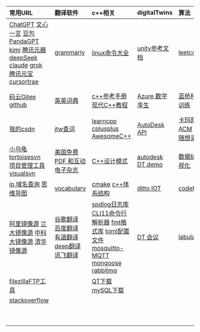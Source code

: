 | 常用URL                                                                                                                                                                                                                                                                                                                                                                                                                                                                              | 翻译软件                                                                                                                                                                                                                    | c++相关                                                                                                                                                                                                                                                                                                                                        | digitalTwins                                                                                  | 算法                                                                                   | web                                                                                                                                                                                                                                                                                  | work                                                                      |
|:---------------------------------------------------------------------------------------------------------------------------------------------------------------------------------------------------------------------------------------------------------------------------------------------------------------------------------------------------------------------------------------------------------------------------------------------------------------------------------- |:----------------------------------------------------------------------------------------------------------------------------------------------------------------------------------------------------------------------- |:-------------------------------------------------------------------------------------------------------------------------------------------------------------------------------------------------------------------------------------------------------------------------------------------------------------------------------------------- |:--------------------------------------------------------------------------------------------- |:------------------------------------------------------------------------------------ |:------------------------------------------------------------------------------------------------------------------------------------------------------------------------------------------------------------------------------------------------------------------------------------ | ------------------------------------------------------------------------- |
| [ChatGPT](https://chat.openai.com/)         [文心一言](https://yiyan.baidu.com/)         [豆包](https://www.doubao.com/)        [PandaGPT ](https://panda-gpt.github.io/)        [kimi](https://kimi.moonshot.cn/)       [腾讯元器](https://yuanqi.tencent.com/)   [deepSeek](https://chat.deepseek.com/)     [claude](https://claude.ai/new)  [grok](https://grok.com/) [腾讯元宝](https://yuanbao.tencent.com/chat/naQivTmsDa)[cursor](https://www.cursor.com/cn)[trae](https://www.trae.cn/) | [grammarly](https://www.grammarly.com/)                                                                                                                                                                                 | [linux命令大全](https://www.linuxcool.com/)                                                                                                                                                                                                                                                                                                      | [unity参考文档](https://docs.unity.cn/cn/current/Manual/index.html)                               | [leetcode](https://leetcode.cn/)                                                     | [npm官网](https://www.npmjs.com/)  [node官网](https://nodejs.org/zh-cn)                                                                                                                                                                                                                  | [web面试](/study/web/web_interview/)                                        |
| [码云Gitee](https://gitee.com/)      [github](https://github.com/)                                                                                                                                                                                                                                                                                                                                                                                                                   | [英英词典](https://www.dictionary.com/browse/name#)                                                                                                                                                                         | [c++参考手册](https://zh.cppreference.com/w/%E9%A6%96%E9%A1%B5)   [现代C++教程](https://changkun.de/modern-cpp/zh-cn/02-usability/#nullptr)                                                                                                                                                                                                          | [Azure 数字孪生](https://learn.microsoft.com/zh-cn/azure/digital-twins/overview)                  | [蓝桥杯算法训练](https://www.dotcpp.com/oj/status.php?user=zjxweb)                          | [TypeScript](https://www.tslang.cn/docs/handbook/typescript-in-5-minutes.html)  [ES6](https://es6.ruanyifeng.com/)                                                                                                                                                                   | [小林coding后端](https://xiaolincoding.com/)                                  |
| [我的csdn](https://mp.csdn.net/mp_blog/manage/article)                                                                                                                                                                                                                                                                                                                                                                                                                               | [jtw查词](http://www.just-the-word.com/)                                                                                                                                                                                  | [learncpp](https://www.learncpp.com/)   [cplusplus](https://cplusplus.com/)  [AwesomeC++](https://cpp.libhunt.com/)                                                                                                                                                                                                                          | [AutoDesk API](https://aps.autodesk.com/en/docs/model-derivative/v2/developers_guide/basics/) | [卡玛网 ACM](https://kamacoder.com/loginpage.php)  [代码随想录](https://programmercarl.com/) | [vue2](https://v2.cn.vuejs.org/)   [vue3](https://cn.vuejs.org/guide/introduction.html)  [Angular](https://angular.io/)  [recat](https://react.docschina.org/)                                                                                                                       | [牛客](https://www.nowcoder.com/)                                           |
| [小乌龟tortoisesvn](https://www.tortoisesvn.net/downloads.zh.html)  <br />[项目管理工具visualsvn](https://www.visualsvn.com/server/download/)                                                                                                                                                                                                                                                                                                                                               | [美国免费 PDF 和互动电子杂志](https://magazinelib.com/usa2/page/2/)                                                                                                                                                                | [C++设计模式](https://refactoringguru.cn/design-patterns)                                                                                                                                                                                                                                                                                        | [autodesk DT demo](https://forge-digital-twin.autodesk.io/)                                   | [数据结构可视化](https://visualgo.net/zh)                                                   | [vue脚手架CLI](https://cli.vuejs.org/zh/guide/)                                                                                                                                                                                                                                         | [java面试](https://javaguide.cn/database/mongodb/mongodb-questions-02.html) |
| [ip,域名查询](https://sites.ipaddress.com/raw.githubusercontent.com/)     [思维导图](https://www.processon.com/login)                                                                                                                                                                                                                                                                                                                                                                      | [vocabulary](https://www.vocabulary.com/)                                                                                                                                                                               | [cmake](https://cmake.org/)  [c++体系结构](https://stibel.icu/md/guide/c++-overview.html)                                                                                                                                                                                                                                                        | [ditto  IOT](https://github.com/eclipse-ditto/ditto)                                          | [codeforces](https://codeforces.com/)                                                | [Element-ui](https://element.eleme.cn/#/zh-CN)  [layui](https://layui.dev/)                                                                                                                                                                                                          | [爱编程的大丙](https://subingwen.cn/)                                           |
| [阿里镜像源](https://developer.aliyun.com/mirror/)  [兰大镜像源](http://mirror.lzu.edu.cn/)    [中科大镜像源](https://mirrors.ustc.edu.cn/)  [清华镜像源](https://mirrors4.tuna.tsinghua.edu.cn/help/anaconda/)                                                                                                                                                                                                                                                                                         | [谷歌翻译](https://translate.google.com/)  [百度翻译](https://fanyi.baidu.com/#en/zh/steer)   [有道翻译](https://fanyi.youdao.com/indexLLM.html#/)  [deep翻译](https://www.deepl.com/translator)   [讯飞翻译](https://fanyi.iflyrec.com/) | [spdlog日志库](https://github.com/gabime/spdlog)  [CLI11命令行解析器](https://github.com/CLIUtils/CLI11)   [fmt格式库](https://fmt.dev/latest/index.html)     [toml配置文件](https://toml.io/cn/)       [mosquitto-MQTT](https://mosquitto.org/)  [mongoose](https://mongoose.ws/)   [rabbitmq](https://www.rabbitmq.com/tutorials/tutorial-one-python.html) | [DT 会议](https://digitaltwin1.org/)                                                            | [labuladong](https://labuladong.online/algo)                                         | [NutUI-移动端](https://nutui.jd.com/#/)   [AntDesignMobile](https://mobile.ant.design/zh/guide/quick-start/)   [vant移动端](https://vant-contrib.gitee.io/vant/#/zh-CN/)  [uviewui](https://www.uviewui.com/)    [flutter](https://flutter.dev/)   [uni-app](https://zh.uniapp.dcloud.io/) |                                                                           |
| [filezillaFTP工具](https://filezilla-project.org/download.php?type=client)                                                                                                                                                                                                                                                                                                                                                                                                           |                                                                                                                                                                                                                         | [QT下载](https://download.qt.io/)   [mySQL下载](https://downloads.mysql.com/archives/community/)                                                                                                                                                                                                                                                 |                                                                                               |                                                                                      | [less](https://lesscss.org/)   [sass](https://www.sass.hk/guide/)  [动画 CSS](https://animate.style/)                                                                                                                                                                                  |                                                                           |
| [stackoverflow](https://stackoverflow.com/)                                                                                                                                                                                                                                                                                                                                                                                                                                        |                                                                                                                                                                                                                         |                                                                                                                                                                                                                                                                                                                                              |                                                                                               |                                                                                      | [Three.js](https://threejs.org/)   [WEBGL](https://webglfundamentals.org/webgl/lessons/zh_cn/)                                                                                                                                                                                       |                                                                           |
|                                                                                                                                                                                                                                                                                                                                                                                                                                                                                    |                                                                                                                                                                                                                         |                                                                                                                                                                                                                                                                                                                                              |                                                                                               |                                                                                      | [日期momentjs](http://momentjs.cn/)  [CDN外链库](https://cdnjs.com/)                                                                                                                                                                                                                      |                                                                           |

